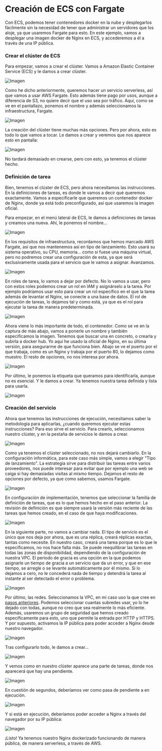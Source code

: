 # Creación de ECS con Fargate
Con ECS, podemos tener contenedores docker en la nube y desplegarlos fácilmente sin la necesidad de tener que administrar un servidores que los aloje, ya que usaremos Fargate para esto. En este ejemplo, vamos a desplegar una imagen docker de Nginx en ECS, y accederemos a él a través de una IP pública. 

### Crear el clúster de ECS
Para empezar, vamos a crear el clúster. Vamos a Amazon Elastic Container Service (ECS) y le damos a crear clúster.

![Imagen](../Recursos/ECS/ECS0.png)

Como he dicho anteriormente, queremos hacer un servicio serverless, así que vamos a usar AWS Fargate. Esto además tiene pago por usos, aunque a diferencia de S3, no quiere decir que el uso sea por tráfico. Aquí, como se ve en el pantallazo, ponemos el nombre y además seleccionamos la infraestructura, Fargate.

![Imagen](../Recursos/ECS/ECS1.png)

La creación del clúster tiene muchas más opciones. Pero por ahora, esto es todo lo que vamos a tocar. Le damos a crear y veremos que nos aparece esto en pantalla:

![Imagen](../Recursos/ECS/ECS2.png)

No tardará demasiado en crearse, pero con esto, ya tenemos el clúster hecho.

### Definición de tarea

Bien, tenemos el clúster de ECS, pero ahora necesitamos las instrucciones. En la definiciones de tareas, es donde le vamos a decir qué queremos exactamente. Vamos a especificarle que queremos un contenedor docker de Nginx, donde ya está todo preconfigurado, así que usaremos la imagen oficial.

Para empezar, en el menú lateral de ECS, le damos a definiciones de tareas y creamos una nueva. Ahí, le ponemos el nombre...

![Imagen](../Recursos/ECS/ECS3.png)

En los requisitos de infraestructura, recordamos que hemos marcado AWS Fargate, así que nos mantenemos así en tipo de lanzamiento. Esto usará su sistema operativo, su CPU, memoria... como si fuese una máquina virtual, pero no podremos crear una configuración de esta, ya que será exclusivamente usada para el servicio que le vamos a asignar. Avanzamos.

![Imagen](../Recursos/ECS/ECS4.png)

En roles de tarea, lo vamos a dejar por defecto. No lo vamos a usar, pero con estos roles podemos crear un rol en IAM y asignárselo a la tarea. Por ejemplo podríamos usar esto para crear un rol específico en el que la tarea además de levantar el Nginx, se conecte a una base de datos. El rol de ejecución de tareas, lo dejamos tal y como está, ya que es el rol para ejecutar la tarea de manera predeterminada.

![Imagen](../Recursos/ECS/ECS5.png)

Ahora viene lo más importante de todo, el contenedor. Como se ve en la captura de más abajo, vamos a ponerle un nombre y también especificamos la imagen. Tenemos que buscar una en concreto, o crearla y subirla a docker hub. Yo aquí he usado la oficial de Nginx, en su última versión, para asegurarme de que funciona bien. Abajo se ve el puerto por el que trabaja, como es un Nginx y trabaja por el puerto 80, lo dejamos como muestro. El resto de opciones, no nos interesa por ahora. 

![Imagen](../Recursos/ECS/ECS6.png)

Por último, le ponemos la etiqueta que queramos para identificarla, aunque no es esencial. Y le damos a crear. Ya tenemos nuestra tarea definida y lista para usarla.

![Imagen](../Recursos/ECS/ECS7.png)

### Creación del servicio

Ahora que tenemos las instrucciones de ejecución, necesitamos saber la metodología para aplicarlas, ¿cuando queremos ejecutar estas instrucciones? Para eso sirve el servicio. Para crearlo, seleccionamos nuestro clúster, y en la pestaña de servicios le damos a crear.

![Imagen](../Recursos/ECS/ECS8.png)

Como ya tenemos el clúster seleccionado, no nos dejará cambiarlo. En la configuración informática, para este caso más simple, vamos a elegir "Tipo de lanzamiento". La estrategia sirve para distribuir las tareas entre varios proveedores, nos puede interesar para evitar que por ejemplo una web se caiga si hay demasiadas visitas al mismo tiempo. Dejamos el resto de opciones por defecto, ya que como sabemos, usamos Fargate.

![Imagen](../Recursos/ECS/ECS9.png)

En configuración de implementación, tenemos que seleccionar la familia de definición de tareas, que es lo que hemos hecho en el paso anterior. La revisión de definición es que siempre usará la versión más reciente de las tareas que hemos creado, en el caso de que haya modificaciones.

![Imagen](../Recursos/ECS/ECS10.png)

En la siguiente parte, no vamos a cambiar nada. El tipo de servicio es el único que nos deja por ahora, que es una réplica, creará réplicas exactas, tantas como necesite. En nuestro caso, creará una tarea porque es lo que le especificamos, no nos hace falta más. Se puede reequilibrar las tareas en todas las zonas de disponibilidad, dependiendo de la configuración de nuestra VPC. El periodo de gracia es una opción en la que podemos asignarle un tiempo de gracia a un servicio que da un error, y que en ese tiempo, se arregle o se levante automáticamente por él mismo. Si lo dejamos a cero, no le concederá nada de tiempo y detendrá la tarea al instante al ser detectado el error o problema.

![Imagen](../Recursos/ECS/ECS11.png)

Por último, las redes. Seleccionamos la VPC, en mi caso uso la que cree en [pasos anteriores](instalacionVPC.md). Podemos seleccionar cuantas subredes usar, yo lo he dejado con todas, aunque no creo que sea realmente lo más eficiente. Además, usaremos un grupo de seguridad que hemos creado especificamente para esto, uno que permite la entrada por HTTP y HTTPS. Y por supuesto, activamos la IP pública para poder acceder a Nginx desde nuestro navegador.

![Imagen](../Recursos/ECS/ECS12.png)

Tras configurarlo todo, le damos a crear...

![Imagen](../Recursos/ECS/ECS13.png)

Y vemos como en nuestro clúster aparece una parte de tareas, donde nos aparecerá que hay una pendiente.

![Imagen](../Recursos/ECS/ECS14.png)

En cuestión de segundos, deberíamos ver como pasa de pendiente a en ejecución.

![Imagen](../Recursos/ECS/ECS15.png)

Y si está en ejecución, deberíamos poder acceder a Nginx a través del navegador por su IP pública:

![Imagen](../Recursos/ECS/ECS16.png)

¡Listo! Ya tenemos nuestro Nginx dockerizado funcionando de manera pública, de manera serverless, a través de AWS.